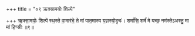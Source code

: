+++
title = "०९ ऋक्सामयोः शिल्पे"

+++
ऋ॒क्सा॒मयोः॒ शिल्पे॑ स्थ॒स्ते वा॒मार॑भे॒ ते मा॑ पात॒मास्य य॒ज्ञस्यो॒दृचः॑। शर्मा॑सि॒ शर्म॑ मे यच्छ॒ नम॑स्तेऽअस्तु॒ मा मा॑ हिꣳसीः ॥९॥